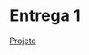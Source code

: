 

# Entrega 1 
[Projeto](https://github.com/2025-1-MCC1/Projeto9/blob/904a101268561a46beb7f3be52b9a77b48672602/Documentos/%C3%89tica%20e%20pensamento%20computacional/artigo-%C3%A9tica-definitivo.pdf)
